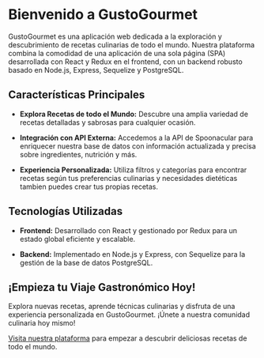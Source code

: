 # Bienvenido a GustoGourmet

GustoGourmet es una aplicación web dedicada a la exploración y descubrimiento de recetas culinarias de todo el mundo. Nuestra plataforma combina la comodidad de una aplicación de una sola página (SPA) desarrollada con React y Redux en el frontend, con un backend robusto basado en Node.js, Express, Sequelize y PostgreSQL.

## Características Principales

- **Explora Recetas de todo el Mundo:** Descubre una amplia variedad de recetas detalladas y sabrosas para cualquier ocasión.
  
- **Integración con API Externa:** Accedemos a la API de Spoonacular para enriquecer nuestra base de datos con información actualizada y precisa sobre ingredientes, nutrición y más.

- **Experiencia Personalizada:** Utiliza filtros y categorías para encontrar recetas según tus preferencias culinarias y necesidades dietéticas tambien puedes crear tus propias recetas.

## Tecnologías Utilizadas

- **Frontend:** Desarrollado con React y gestionado por Redux para un estado global eficiente y escalable.
  
- **Backend:** Implementado en Node.js y Express, con Sequelize para la gestión de la base de datos PostgreSQL.

## ¡Empieza tu Viaje Gastronómico Hoy!

Explora nuevas recetas, aprende técnicas culinarias y disfruta de una experiencia personalizada en GustoGourmet. ¡Únete a nuestra comunidad culinaria hoy mismo!

[Visita nuestra plataforma](https://recipes-app-ten-alpha.vercel.app/) para empezar a descubrir deliciosas recetas de todo el mundo.

